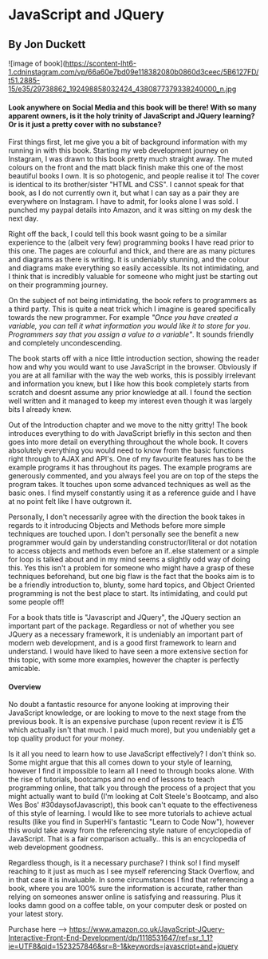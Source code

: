 # JavaScript and JQuery
## By Jon Duckett

![image of book](https://scontent-lht6-1.cdninstagram.com/vp/66a60e7bd09e118382080b0860d3ceec/5B6127FD/t51.2885-15/e35/29738862_192498858032424_4380877379338240000_n.jpg

#### Look anywhere on Social Media and this book will be there! With so many apparent owners, is it the holy trinity of JavaScript and JQuery learning? Or is it just a pretty cover with no substance?

First things first, let me give you a bit of background information with my running in with this book. Starting my web development journey on Instagram, I was drawn to this book pretty much straight away. The muted colours on the front and the matt black finish make this one of the most beautiful books I own. It is so photogenic, and people realise it to! The cover is identical to its brother/sister "HTML and CSS". I cannot speak for that book, as I do not currently own it, but what I can say as a pair they are everywhere on Instagram. I have to admit, for looks alone I was sold. I punched my paypal details into Amazon, and it was sitting on my desk the next day.

Right off the back, I could tell this book wasnt going to be a similar experience to the (albeit very few) programming books I have read prior to this one. The pages are colourful and thick, and there are as many pictures and diagrams as there is writing. It is undeniably stunning, and the colour and diagrams make everything so easily accessible. Its not intimidating, and I think that is incredibly valuable for someone who might just be starting out on their programming journey.

On the subject of not being intimidating, the book refers to programmers as a third party. This is quite a neat trick which I imagine is geared specifically towards the new programmer. For example _"Once you have created a variable, you can tell it what information you would like it to store for you. Programmers say that you assign a value to a variable"_. It sounds friendly and completely uncondescending. 

The book starts off with a nice little introduction section, showing the reader how and why you would want to use JavaScript in the browser. Obviously if you are at all familiar with the way the web works, this is possibly irrelevant and information you knew, but I like how this book completely starts from scratch and doesnt assume any prior knowledge at all. I found the section well written and it managed to keep my interest even though it was largely bits I already knew.

Out of the Introduction chapter and we move to the nitty gritty! The book introduces everything to do with JavaScript briefly in this secton and then goes into more detail on everything throughout the whole book. It covers absolutely everything you would need to know from the basic functions right through to AJAX and API's. One of my favourite features has to be the example programs it has throughout its pages. The example programs are generously commented, and you always feel you are on top of the steps the program takes. It touches upon some advanced techniques as well as the basic ones. I find myself constantly using it as a reference guide and I have at no point felt like I have outgrown it. 

Personally, I don't necessarily agree with the direction the book takes in regards to it introducing Objects and Methods before more simple techniques are touched upon. I don't personally see the benefit a new programmer would gain by understanding constructor/literal or dot notation to access objects and methods even before an if..else statement or a simple for loop is talked about and in my mind seems a slightly odd way of doing this. Yes this isn't a problem for someone who might have a grasp of these techniques beforehand, but one big flaw is the fact that the books aim is to be a friendly introduction to, blunty, some hard topics, and Object Oriented programming is not the best place to start. Its intimidating, and could put some people off!

For a book thats title is "Javascript and JQuery", the JQuery section an important part of the package. Regardless or not of whether you see JQuery as a necessary framework, it is undeniably an important part of modern web development, and is a good first framework to learn and understand. I would have liked to have seen a more extensive section for this topic, with some more examples, however the chapter is perfectly amicable. 



#### Overview
No doubt a fantastic resource for anyone looking at improving their JavaScript knowledge, or are looking to move to the next stage from the previous book. It is an expensive purchase (upon recent review it is £15 which actually isn't that much. I paid much more), but you undeniably get a top quality product for your money.

Is it all you need to learn how to use JavaScript effectively? I don't think so. Some might argue that this all comes down to your style of learning, however I find it impossible to learn all I need to through books alone. With the rise of tutorials, bootcamps and no end of lessons to teach programming online, that talk you through the process of a project that you might actually want to build (I'm looking at Colt Steele's Bootcamp, and also Wes Bos' #30daysofJavascript), this book can't equate to the effectiveness of this style of learning. I would like to see more tutorials to achieve actual results (like you find in SuperHi's fantastic "Learn to Code Now"), however this would take away from the referencing style nature of encyclopedia of JavaScript. That is a fair comparison actually.. this is an encyclopedia of web development goodness. 

Regardless though, is it a necessary purchase? I think so! I find myself reaching to it just as much as I see myself referencing Stack Overflow, and in that case it is invaluable. In some circumstances I find that referencing a book, where you are 100% sure the information is accurate, rather than relying on someones answer online is satisfying and reassuring. Plus it looks damn good on a coffee table, on your computer desk or posted on your latest story.

Purchase here --> https://www.amazon.co.uk/JavaScript-JQuery-Interactive-Front-End-Development/dp/1118531647/ref=sr_1_1?ie=UTF8&qid=1523257846&sr=8-1&keywords=javascript+and+jquery

